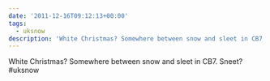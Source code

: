 ```yaml
---
date: '2011-12-16T09:12:13+00:00'
tags:
  - uksnow
description: 'White Christmas? Somewhere between snow and sleet in CB7. Sneet? #uksnow'
---
```

White Christmas? Somewhere between snow and sleet in CB7. Sneet? #uksnow
